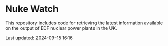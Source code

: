 # Nuke Watch

This repository includes code for retrieving the latest information available on the output of EDF nuclear power plants in the UK.

Last updated: 2024-09-15 16:16